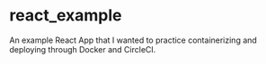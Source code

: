 # react_example
An example React App that I wanted to practice containerizing and deploying through Docker and CircleCI.

